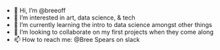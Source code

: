 - 👋 Hi, I’m @breeoff
- 👀 I’m interested in art, data science, & tech 
- 🌱 I’m currently learning the intro to data science amongst other things
- 💞️ I’m looking to collaborate on my first projects when they come along
- 📫 How to reach me: @Bree Spears on slack

<!---
breeoff/breeoff is a ✨ special ✨ repository because its `README.md` (this file) appears on your GitHub profile.
You can click the Preview link to take a look at your changes.
--->
